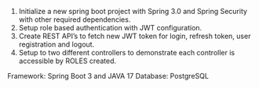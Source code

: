 1. Initialize a new spring boot project with Spring 3.0 and Spring Security with other required dependencies.
2. Setup role based authentication with JWT configuration.
3. Create REST API’s to fetch new JWT token for login, refresh token, user registration and logout.
4. Setup to two different controllers to demonstrate each controller is accessible by ROLES created.

Framework: Spring Boot 3 and JAVA 17
Database: PostgreSQL
